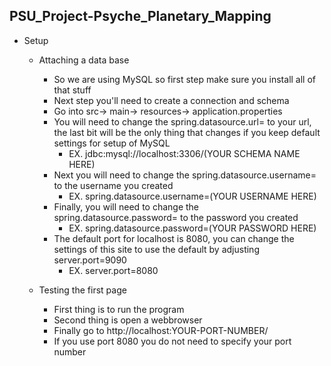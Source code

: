 ## PSU_Project-Psyche_Planetary_Mapping
* Setup
  * Attaching a data base
  
    * So we are using MySQL so first step make sure you install all of that stuff
    * Next step you'll need to create a connection and schema
    * Go into src-> main-> resources-> application.properties
    * You will need to change the spring.datasource.url= to your url, the last bit will be the only thing that changes if you keep default settings for setup of MySQL
      * EX. jdbc:mysql://localhost:3306/(YOUR SCHEMA NAME HERE)
    * Next you will need to change the spring.datasource.username= to the username you created
      * EX. spring.datasource.username=(YOUR USERNAME HERE)
    * Finally, you will need to change the spring.datasource.password= to the password you created
      * EX. spring.datasource.password=(YOUR PASSWORD HERE)
    * The default port for localhost is 8080, you can change the settings of this site to use the default by adjusting server.port=9090
      * EX. server.port=8080
    
  * Testing the first page
    * First thing is to run the program
    * Second thing is open a webbrowser
    * Finally go to http://localhost:YOUR-PORT-NUMBER/
    * If you use port 8080 you do not need to specify your port number
